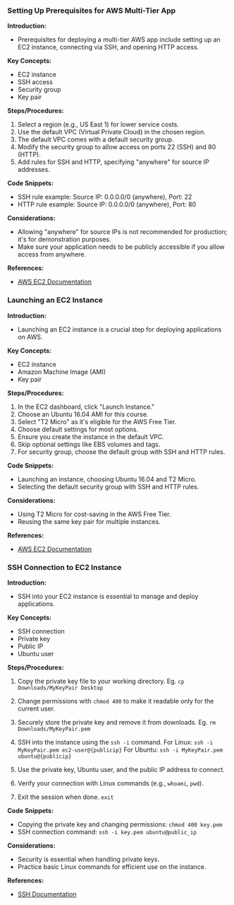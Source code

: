 ### Setting Up Prerequisites for AWS Multi-Tier App

**Introduction:**
- Prerequisites for deploying a multi-tier AWS app include setting up an EC2 instance, connecting via SSH, and opening HTTP access.

**Key Concepts:**
- EC2 instance
- SSH access
- Security group
- Key pair

**Steps/Procedures:**
1. Select a region (e.g., US East 1) for lower service costs.
2. Use the default VPC (Virtual Private Cloud) in the chosen region.
3. The default VPC comes with a default security group.
4. Modify the security group to allow access on ports 22 (SSH) and 80 (HTTP).
5. Add rules for SSH and HTTP, specifying "anywhere" for source IP addresses.

**Code Snippets:**
- SSH rule example: Source IP: 0.0.0.0/0 (anywhere), Port: 22
- HTTP rule example: Source IP: 0.0.0.0/0 (anywhere), Port: 80

**Considerations:**
- Allowing "anywhere" for source IPs is not recommended for production; it's for demonstration purposes.
- Make sure your application needs to be publicly accessible if you allow access from anywhere.

**References:**
- [AWS EC2 Documentation](https://docs.aws.amazon.com/AWSEC2/latest/UserGuide/EC2_GetStarted.html)

### Launching an EC2 Instance

**Introduction:**
- Launching an EC2 instance is a crucial step for deploying applications on AWS.

**Key Concepts:**
- EC2 instance
- Amazon Machine Image (AMI)
- Key pair

**Steps/Procedures:**
1. In the EC2 dashboard, click "Launch Instance."
2. Choose an Ubuntu 16.04 AMI for this course.
3. Select "T2 Micro" as it's eligible for the AWS Free Tier.
4. Choose default settings for most options.
5. Ensure you create the instance in the default VPC.
6. Skip optional settings like EBS volumes and tags.
7. For security group, choose the default group with SSH and HTTP rules.

**Code Snippets:**
- Launching an instance, choosing Ubuntu 16.04 and T2 Micro.
- Selecting the default security group with SSH and HTTP rules.

**Considerations:**
- Using T2 Micro for cost-saving in the AWS Free Tier.
- Reusing the same key pair for multiple instances.

**References:**
- [AWS EC2 Documentation](https://docs.aws.amazon.com/AWSEC2/latest/UserGuide/EC2_GetStarted.html)

### SSH Connection to EC2 Instance

**Introduction:**
- SSH into your EC2 instance is essential to manage and deploy applications.

**Key Concepts:**
- SSH connection
- Private key
- Public IP
- Ubuntu user

**Steps/Procedures:**
1. Copy the private key file to your working directory. Eg. `cp Downloads/MyKeyPair Desktop`
2. Change permissions with `chmod 400` to make it readable only for the current user.
3. Securely store the private key and remove it from downloads. Eg. `rm Downloads/MyKeyPair.pem`
4. SSH into the instance using the `ssh -i` command. 
   For Linux: `ssh -i MyKeyPair.pem ec2-user@{publicip}`
   For Ubuntu: `ssh -i MyKeyPair.pem ubuntu@{publicip}`

5. Use the private key, Ubuntu user, and the public IP address to connect.
6. Verify your connection with Linux commands (e.g., `whoami`, `pwd`).
7. Exit the session when done. `exit`

**Code Snippets:**
- Copying the private key and changing permissions: `chmod 400 key.pem`
- SSH connection command: `ssh -i key.pem ubuntu@public_ip`

**Considerations:**
- Security is essential when handling private keys.
- Practice basic Linux commands for efficient use on the instance.

**References:**
- [SSH Documentation](https://www.ssh.com/ssh/)
